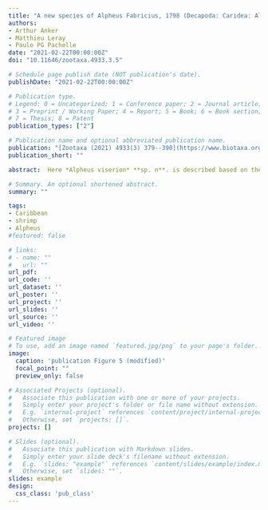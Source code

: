 ```yaml
---
title: "A new species of Alpheus Fabricius, 1798 (Decapoda: Caridea: Alpheidae) from the Caribbean coast of Panama"
authors:
- Arthur Anker
- Matthieu Leray
- Paulo PG Pachelle
date: "2021-02-22T00:00:00Z"
doi: "10.11646/zootaxa.4933.3.5"

# Schedule page publish date (NOT publication's date).
publishDate: "2021-02-22T00:00:00Z"

# Publication type.
# Legend: 0 = Uncategorized; 1 = Conference paper; 2 = Journal article;
# 3 = Preprint / Working Paper; 4 = Report; 5 = Book; 6 = Book section;
# 7 = Thesis; 8 = Patent
publication_types: ["2"]

# Publication name and optional abbreviated publication name.
publication: "[Zootaxa (2021) 4933(3) 379--390](https://www.biotaxa.org/Zootaxa/article/view/zootaxa.4933.3.5)"
publication_short: ""

abstract:  Here *Alpheus viserion* **sp. n**. is described based on the material from Bocas del Toro archipelago on the Caribbean coast of Panama. The new species is morphologically closest to three members of the speciose *A. armillatus* H. Milne-Edwards, 1837 species complex, viz. *A. carlae* Anker, 2012, *A. angulosus* McClure, 2002, and *A. tenuis* Kim & Abele, 1988, differing from them, as well as from all the other species currently included in this complex, by a suite of morphological characters and a diagnostic colour pattern. With the description of yet another new shrimp species from Bocas del Toro, the authors hope to contribute to the awareness that this archipelago represents one of the most biologically diverse places in the Caribbean Sea and to encourage the preservation of the remaining natural habitats of this unique area.

# Summary. An optional shortened abstract.
summary: ""

tags:
- Caribbean
- shrimp
- Alpheus
#featured: false

# links:
# - name: ""
#   url: ""
url_pdf:
url_code: ''
url_dataset: ''
url_poster: ''
url_project: ''
url_slides: ''
url_source: ''
url_video: ''

# Featured image
# To use, add an image named `featured.jpg/png` to your page's folder.
image:
  caption: 'publication Figure 5 (modified)'
  focal_point: ""
  preview_only: false

# Associated Projects (optional).
#   Associate this publication with one or more of your projects.
#   Simply enter your project's folder or file name without extension.
#   E.g. `internal-project` references `content/project/internal-project/index.md`.
#   Otherwise, set `projects: []`.
projects: []

# Slides (optional).
#   Associate this publication with Markdown slides.
#   Simply enter your slide deck's filename without extension.
#   E.g. `slides: "example"` references `content/slides/example/index.md`.
#   Otherwise, set `slides: ""`.
slides: example
design:
  css_class: 'pub_class'
---
```



<script type='text/javascript' src='https://d1bxh8uas1mnw7.cloudfront.net/assets/embed.js'></script>

<span data-badge-type="medium-donut" data-doi="10.11646/zootaxa.4933.3.5" data-condensed="true" data-hide-no-mentions="true" class="altmetric-embed"></span>
<span class="__dimensions_badge_embed__" data-doi="10.11646/zootaxa.4933.3.5" data-hide-zero-citations="true" data-legend="hover-right"></span><script async src="https://badge.dimensions.ai/badge.js" charset="utf-8"></script>
